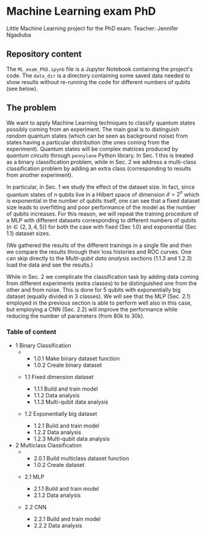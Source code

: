 # Machine Learning exam PhD
Little Machine Learning project for the PhD exam. Teacher: Jennifer Ngadiuba

## Repository content
The `ML_exam_PhD.ipynb` file is a Jupyter Notebook containing the project's code. The `data_dir` is a directory containing some saved data needed to show results without re-running the code for different numbers of qubits (see below).

## The problem

We want to apply Machine Learning techniques to classify quantum states possibly coming from an experiment. The main goal is to distinguish *random* quantum states (which can be seen as background noise) from states having a particular distribution (the ones coming from the experiment). Quantum states will be complex matrices produced by *quantum circuits* through `pennylane` Python library. In Sec. 1 this is treated as a binary classification problem, while in Sec. 2 we address a multi-class classification problem by adding an extra class (corresponding to results from another experiment).

In particular, in Sec. 1 we study the effect of the dataset size.
In fact, since quantum states of $n$ qubits live in a Hilbert space of dimension $d=2^n$ which is exponential in the number of qubits itself, one can see that a fixed dataset size leads to overfitting and poor performance of the model as the number of qubits increases.
For this reason, we will repeat the training procedure of a MLP with different datasets corresponding to different numbers of qubits ($n\in\{2,3,4,5\}$) for both the case with fixed (Sec 1.0) and exponential (Sec 1.1) dataset sizes. 

(We gathered the results of the different trainings in a single file and then we compare the results through their loss histories and ROC curves. One can skip directly to the *Multi-qubit data analysis* sections (1.1.3 and 1.2.3) load the data and see the results.)

While in Sec. 2 we complicate the classification task by adding data coming from different experiments (extra classes) to be distinguished one from the other and from noise. This is done for 5 qubits with exponentially big dataset (equally divided in 3 classes). We will see that the MLP (Sec. 2.1) employed in the previous section is able to perform well also in this case, but employing a CNN (Sec. 2.2) will improve the performance while reducing the number of parameters (from 80k to 30k).

### Table of content

  * 1 Binary Classification
    *  <br>
    
        * 1.0.1 Make binary dataset function
        * 1.0.2 Create binary dataset
    * 1.1 Fixed dimension dataset
        * 1.1.1 Build and train model
        * 1.1.2 Data analysis
        * 1.1.3 Multi-qubit data analysis
    * 1.2 Exponentially big dataset
        * 1.2.1 Build and train model
        * 1.2.2 Data analysis
        * 1.2.3 Multi-qubit data analysis
  * 2 Multiclass Classification
    *  <br>
    
        * 2.0.1 Build multiclass dataset function
        * 1.0.2 Create dataset
    * 2.1 MLP
        * 2.1.1 Build and train model
        * 2.1.2 Data analysis
    * 2.2 CNN
        * 2.2.1 Build and train model
        * 2.2.2 Data analysis

